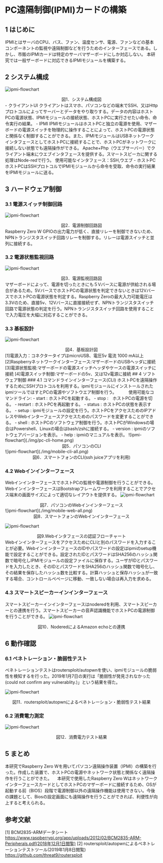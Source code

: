 # PC遠隔制御(IPMI)カードの構築
## 1 はじめに
IPMIとはサーバのCPU、バス、ファン、温度センサ、電源、ファンなどの基本コンポーネントの監視や遠隔制御などを行うためのインターフェースである。しかし、市販のIPMIカードは特定のサーバマザーボードにしか対応しない。
本研究では一般ザーボードに対応できるIPMIモジュールを構築する。
## 2 システム構成
![ipmi-flowchart](./img/sys-map.png)
<center>図1．システム構成図</center>
- クライアントUI   
クライアントはスマホ、パソコンなどの端末でSSH、又はHttpプロトコルによってサーバーとデータをやり取りする。データの内容はホストPCの電源状態、IPMIモジュールの接続状態、ホストPCに実行させたい命令、命令実行の結果。
- IPMI   
IPMIモジュールはホストPCと独立の電源を使用、マザーボードの電源スイッチを物理的に操作することによって、ホストPCの電源状態と関係なく制御することができる。また、IPMIモジュールはUSBネットワークインタフェースとしてホストPCに接続することで、ホストPCがネットワークに接続しない状態でも遠隔操作ができる。
Apache+Php（ウエブサーバー）でクライアント端末にウエブインタフェースを提供する。スマートスピーカに関する処理はNode-redで行う。
使用可能なインタフェース：SSH,ウエブ
- ホストPC   
ホストPCはSSHプロトコルでIPMIモジュールから命令を受取、命令の実行結果をIPMIモジュールに送る。

## 3 ハードウェア制御
### 3.1 電源スイッチ制御回路
![ipmi-flowchart](./img/schem-relay.png)
<center>図2．電源制御回路図</center>
Raspberry Zero W GPIOの出力電力が低く、直接リレーを制御できないため、NPNトランジスタスイッチ回路リレーを制御する。リレーは電源スイッチと並列に接続する。

### 3.2 電源状態監視回路
![ipmi-flowchart](./img/schem-monitor.png)
<center>図3．電源監視回路図</center>
マザーボードによって、電源を切ったときにも５Vバースに電源が供給される場合があるため。5VバースでホストPCの電源状態を判定できないときは12VバースでホストPCの電源状態を判定する。Raspberry Zeroの最大入力可能電圧は3.3Vのため、直接5v、12Vバースに直接接続せず、NPNトランジスタスイッチ回路で電源状態の判定を行う。NPNトランジスタスイッチ回路を使用することで入力電圧を大幅に対応することができる。

### 3.3 基板設計
![ipmi-flowchart](./img/pcb.png)
<center>図4．基板設計図</center>
[1]電源入力：コネクタータイプはmicroUSB、電圧5v 電流 1000 mA以上
[2]Raspberryネットワークインターフェース:マザーボードのUSBヘッダに接続
[3]電源状態監視:マザーボードの電源スイッチヘッダやケースの電源スイッチに
接続
[4]電源スイッチ制御:マザーボードの5v、⼜は12v電源に接続
## 4 ソフトウェア制御
### 4.1 コマンドラインインターフェース(CLI)
ホストPCを遠隔操作するためにSSHプロトコルを利用する。ipmiモジュールにインストールされたipmiツールでほすとPCの電源やソフトウエア制御を行う。　　　
使用可能なコマンドライン:
- start :  ホストPCを起動する。
- stop :　ホストPCの電源を切る。
- restart : ホストPCを再起動する。
- status : ホストPCの状態を表示する。
- setup : ipmiモジュールの設定を行う。ホストPCをアクセスためのIPアドレスやWebインターフェースアクセスためのパスワードを変更することができる。
- shell : ホストPCのソフトウェア制御を行う。ホストPCがWindowsの場合はPowershell、Linuxの場合はbash/zshに接続する。
- version : ipmiのソフトウェアバージョンを表示。
- help : ipmiのマニュアルを表示。
![ipmi-flowchart](./img/pc-cli-home.png)
<center>図5．パソコンのCLI</center> 
![ipmi-flowchart](./img/mobile-cli-all.png)
<center>図6．スマートフォンのCLI(ssh juiceアプリを利用)</center>

### 4.2 Webインインターフェース
WebインインターフェースでホストPCの監視や電源制御を行うことができる。WebインインターフェースはBootstrapフレームワークを利用することでアクセス端末の画面サイズによって適切なレイアウトを提供する。
![ipmi-flowchart](./img/pc-web.png)
<center>図7．パソコンのWebインインターフェース</center>
![ipmi-flowchart](./img/mobile-web-all.png)
<center>図8．スマートフォンのWebインインターフェース</center>

![ipmi-flowchart](./img/web-flowchart.png)
<center>図9.Webインタフェースの認証フローチャート</center>
WebインインターフェースをアクセスためにCLIと別のパスワードを入力することが必要。WebインインターフェースのIDやパスワードの設定はipmiのsetup機能で設定することができる。設定されたIDとパスワードはSHA256のハッシュ関数で暗号化しIPMIモジュールの設定ファイルに保存する。ユーザがIDとパスワードを入力したとき、そのIDとパスワードをSHA256のハッシュ関数で暗号化し、その結果を保存したハッシュ数を比較する。計算ハッシュと保存ハッシュが一致する場合、コントロールぺページに移動、一致しない場合は再入力を求める。

### 4.3 スマートスピーカーインインターフェース
スマートスピーカーインインターフェースはnoderedを利用、スマートスピーカーとの連携を行う。スマートスピーカーの音声認識機能でホストPCの電源制御を行うことができる。
![ipmi-flowchart](./img/nodered.png)
<center>図10．NoderedによるAmazon echoとの連携</center>



## 6 動作確認
### 6.1 ペネトレーション・脆弱性テスト
ペネトレーションテストはroutersploit/autopwnを使い、ipmiモジュールの脆弱性を検知するを行った。2019年1月7日の実行は「脆弱性が発見されなかった(could not confirm any vulnerablity.)」という結果を得た。

![ipmi-flowchart](./img/pentest-crop.png)
<center>図11．routersploit/autopwnによるペネトレーション・脆弱性テスト結果</center>

### 6.2 消費電力測定
![ipmi-flowchart](./img/power-consumption.png)
<center>図12．消費電力テスト結果</center>

## 5 まとめ
本研究でRaspberry Zero Wを用いてパソコン遠隔操作装置（IPMI）の構築を行った。作成した装置で、ホストPCの電源やネットワーク状態と関係なく遠隔操作を行うことができた。
　本研究で使用したRaspberry Zero WはネットワークインターフェースカードとしてホストPCのマザーボードに接続するため、OSが起動する前（BIOS）段階で電源制御以外の遠隔操作機能は使用できない。今後の課題として、Biosの設定画面にも遠隔操作を行うことができれば、利便性が向上すると考えられる。

## 参考文献
[1] BCM2835-ARMデータシート
https://www.raspberrypi.org/app/uploads/2012/02/BCM2835-ARM-Peripherals.pdf(2018年12月1日閲覧)
[2] routersploit/autopwnによるペネトレーションテストツール(2019年1月8日閲覧)
https://github.com/threat9/routersploit
